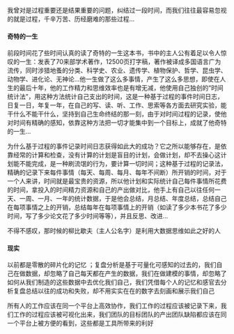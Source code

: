 我曾对是过程重要还是结果重要的问题，纠结过一段时间，而我们往往最容易忽视的就是过程，千辛万苦、历经磨难的那些过程...

#### 奇特的一生

前段时间花了些时间认真的读了奇特的一生这本书，书中的主人公有着足以令人惊叹的一生：发表了70来部学术著作，12500页打字稿，著作被译成多国语言广为流传，同时涉猎地蚤的分类、科学史、农业、遗传学、植物保护、哲学、昆虫学、动物学、进化论、无神论...他一生做了这么多事情，产生了这么多思想，即使在人生的最后十年，他的工作精力和思维效率也是有增无减，他使用自己独创的“时间统计法”，用这种方法统计自己支出的时间，这是一种基于过程的事件时间日志，日复一日，年复一年，在自己的写、读、听、工作、思索等各方面去研究实验，能干什么不能干什么，坚持到自己生命终结的那一刻，由于对时间过程的记录，使他对时间有精确的感知，依靠这种方法把一切才能集中到一个目标上，成就了他奇特的一生...

为什么基于过程的事件记录时间日志获得如此大的成功？它之所以能够存在，是依靠经常的计算和检查，没有计算的计划是盲目的计划，会做计划，却不去操心这计划能不能完成，是一种刷流氓的行为，要计算一切时间；这种基于过程的记录法，精确的记录下来每件事情（每天、每周、每月、每年不间断）所开销的时间，对于一个人来讲，时间就是最宝贵的资源，所以他计划和实际统计自己每件事情所花费的时间，拿投入的时间精力资源和自己的产出做对比，他手上有自己以往任何一天、一周、一月、一年的统计数据，于是他会总结，月总结、年度总结，总结自己在每项事情之上的开销，总结每年在每项事情上的开销（如读了多少本书花了多少时间，写了多少论文花了多少时间等等），并且反思、改进...

不得不感叹，那时候的柳比歇夫（主人公名字）是利用大数据思维如此之好的人

#### 现实

以前都是零散的碎片化的记忆 ；复盘分析是基于可量化可感知的过去的，我们自己在做数据，却忽略了自己每天都在产生的数据，我们在做建模的事情，却忽略了如何从我们制造的这些数据中去优化我们自己，我们凭借每个人的记忆和感官去分析复盘总结以往的成功和失败，却不用实实在在的数字去刻画和展示我们自己

所有人的工作应该在同一个平台上高效协作，我们工作的过程应该被记录下来，我们工作的过程应该被可视化出来，我们团队的目标团队的产出团队缺陷都应该在同一个平台上被方便的看到，这些都是工具所带来的利好

